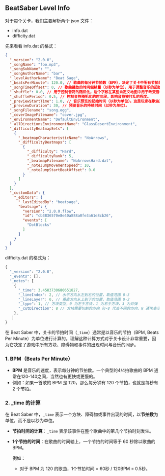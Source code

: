 ## BeatSaber Level Info

对于每个关卡，我们主要解析两个 json 文件：

- info.dat
- difficity.dat

先来看看 info.dat 的格式：

```json
{
  "_version": "2.0.0",
  "_songName": "foo.mp3",
  "_songSubName": "",
  "_songAuthorName": "bar",
  "_levelAuthorName": "Beat Sage",
  "_beatsPerMinute": 120.0, // 歌曲的每分钟节拍数（BPM），决定了关卡中所有节拍的时间间隔。
  "_songTimeOffset": 0, // 歌曲播放的时间偏移量（以秒为单位），用于调整音乐的起始时间。
  "_shuffle": 0.0, // 用于控制音符的随机化，这个字段在某些自定义地图中用于改变音符的顺序。0 表示没有随机化。
  "_shufflePeriod": 0.5, // 控制音符随机化的时间段，影响音符被打乱的程度。
  "_previewStartTime": 1.0, // 音乐预览的起始时间（以秒为单位）。这是玩家在歌曲选择时听到的预览音乐的起始位置。
  "_previewDuration": 30, // 预览音乐的持续时间（以秒为单位）。
  "_songFilename": "song.ogg",
  "_coverImageFilename": "cover.jpg",
  "_environmentName": "DefaultEnvironment",
  "_allDirectionsEnvironmentName": "GlassDesertEnvironment",
  "_difficultyBeatmapSets": [
    {
      "_beatmapCharacteristicName": "NoArrows",
      "_difficultyBeatmaps": [
        {
          "_difficulty": "Hard",
          "_difficultyRank": 5,
          "_beatmapFilename": "NoArrowsHard.dat",
          "_noteJumpMovementSpeed": 10,
          "_noteJumpStartBeatOffset": 0.0
        }
      ]
    }
  ],
  "_customData": {
    "_editors": {
      "_lastEditedBy": "beatsage",
      "beatsage": {
        "version": "2.0.0.flow",
        "id": "cb3836570e8e40a888a0fe3a61e8cb26",
        "events": [
          "DotBlocks"
        ]
      }
    }
  }
}
```

difficity.dat 的格式为：

```js
{
  "_version": "2.0.0",
  "_events": [],
  "_notes": [
    {
      "_time": 3.4583730680651827,
      "_lineIndex": 2, // 水平方向从左到右的位置，取值范围 0-3
      "_lineLayer": 0, // 垂直方向从上到下的位置，取值范围 0-2
      "_type": 1, // 方块类型，0 为左手方块，1 为右手方块，3 为炸弹
      "_cutDirection": 8 // 方块需要切割的方向（0-8 代表不同的方向，8 通常表示不限定方向的切割）
    },
   ]
}
```

在 Beat Saber 中，关卡的节拍时间（`_time`）通常是以音乐的节拍（BPM, Beats Per Minute）为单位进行计算的。理解这种计算方式对于关卡设计非常重要，因为它决定了游戏中所有方块、障碍物和事件的出现时间与音乐的同步。

### 1. **BPM（Beats Per Minute）**

- **BPM** 是音乐的速度，表示每分钟的节拍数。一个典型的4/4拍歌曲的 BPM 通常在120-140之间，当然也有更快或更慢的。
- 例如：如果一首歌的 BPM 是 120，那么每分钟有 120 个节拍，也就是每秒有 2 个节拍。

### 2. **_time 的计算**

在 Beat Saber 中，`_time` 表示一个方块、障碍物或事件出现的时间，以**节拍数**为单位，而不是以秒为单位。

- **节拍时间的计算**：`_time` 表示该事件在整个歌曲中的第几个节拍时刻发生。

- **1个节拍的时间**：在歌曲的时间轴上，一个节拍的时间等于 60 秒除以歌曲的 BPM。

  例如：

  - 对于 BPM 为 120 的歌曲，1个节拍时间 = 60秒 / 120BPM = 0.5秒。